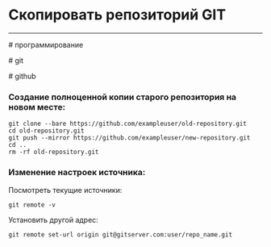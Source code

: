 # Скопировать репозиторий GIT

---

\# программирование

\# git

\# github

### Создание полноценной копии старого репозитория на новом месте:

```
git clone --bare https://github.com/exampleuser/old-repository.git
cd old-repository.git
git push --mirror https://github.com/exampleuser/new-repository.git
cd ..
rm -rf old-repository.git
```

### Изменение настроек источника:

Посмотреть текущие источники:

```
git remote -v
```

Установить другой адрес:

```
git remote set-url origin git@gitserver.com:user/repo_name.git
```

